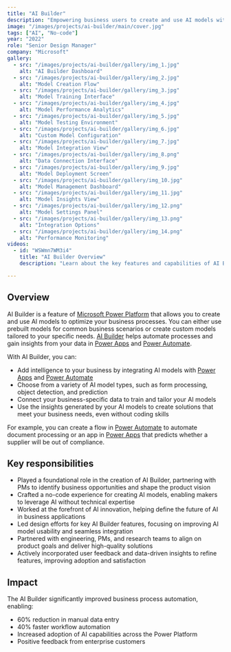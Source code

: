 ```yaml
---
title: "AI Builder"
description: "Empowering business users to create and use AI models without code"
image: "/images/projects/ai-builder/main/cover.jpg"
tags: ["AI", "No-code"]
year: "2022"
role: "Senior Design Manager"
company: "Microsoft"
gallery:
  - src: "/images/projects/ai-builder/gallery/img_1.jpg"
    alt: "AI Builder Dashboard"
  - src: "/images/projects/ai-builder/gallery/img_2.jpg"
    alt: "Model Creation Flow"
  - src: "/images/projects/ai-builder/gallery/img_3.jpg"
    alt: "Model Training Interface"
  - src: "/images/projects/ai-builder/gallery/img_4.jpg"
    alt: "Model Performance Analytics"
  - src: "/images/projects/ai-builder/gallery/img_5.jpg"
    alt: "Model Testing Environment"
  - src: "/images/projects/ai-builder/gallery/img_6.jpg"
    alt: "Custom Model Configuration"
  - src: "/images/projects/ai-builder/gallery/img_7.jpg"
    alt: "Model Integration View"
  - src: "/images/projects/ai-builder/gallery/img_8.png"
    alt: "Data Connection Interface"
  - src: "/images/projects/ai-builder/gallery/img_9.jpg"
    alt: "Model Deployment Screen"
  - src: "/images/projects/ai-builder/gallery/img_10.jpg"
    alt: "Model Management Dashboard"
  - src: "/images/projects/ai-builder/gallery/img_11.jpg"
    alt: "Model Insights View"
  - src: "/images/projects/ai-builder/gallery/img_12.png"
    alt: "Model Settings Panel"
  - src: "/images/projects/ai-builder/gallery/img_13.png"
    alt: "Integration Options"
  - src: "/images/projects/ai-builder/gallery/img_14.png"
    alt: "Performance Monitoring"
videos:
  - id: "WSWmn7WM3i4"
    title: "AI Builder Overview"
    description: "Learn about the key features and capabilities of AI Builder"

---
```


## Overview

AI Builder is a feature of [Microsoft Power Platform](https://powerplatform.microsoft.com/) that allows you to create and use AI models to optimize your business processes. You can either use prebuilt models for common business scenarios or create custom models tailored to your specific needs. [AI Builder](https://learn.microsoft.com/en-us/ai-builder/overview) helps automate processes and gain insights from your data in [Power Apps](https://powerapps.microsoft.com/) and [Power Automate](https://powerautomate.microsoft.com/).

With AI Builder, you can:

- Add intelligence to your business by integrating AI models with [Power Apps](https://powerapps.microsoft.com/) and [Power Automate](https://powerautomate.microsoft.com/)
- Choose from a variety of AI model types, such as form processing, object detection, and prediction
- Connect your business-specific data to train and tailor your AI models
- Use the insights generated by your AI models to create solutions that meet your business needs, even without coding skills

For example, you can create a flow in [Power Automate](https://powerautomate.microsoft.com/) to automate document processing or an app in [Power Apps](https://powerapps.microsoft.com/) that predicts whether a supplier will be out of compliance.

## Key responsibilities

- Played a foundational role in the creation of AI Builder, partnering with PMs to identify business opportunities and shape the product vision
- Crafted a no-code experience for creating AI models, enabling makers to leverage AI without technical expertise
- Worked at the forefront of AI innovation, helping define the future of AI in business applications
- Led design efforts for key AI Builder features, focusing on improving AI model usability and seamless integration
- Partnered with engineering, PMs, and research teams to align on product goals and deliver high-quality solutions
- Actively incorporated user feedback and data-driven insights to refine features, improving adoption and satisfaction

## Impact

The AI Builder significantly improved business process automation, enabling:
- 60% reduction in manual data entry
- 40% faster workflow automation
- Increased adoption of AI capabilities across the Power Platform
- Positive feedback from enterprise customers
